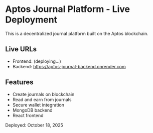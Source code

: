 # Aptos Journal Platform - Live Deployment

This is a decentralized journal platform built on the Aptos blockchain.

## Live URLs

- Frontend: (deploying...)
- Backend: https://aptos-journal-backend.onrender.com

## Features

- Create journals on blockchain
- Read and earn from journals
- Secure wallet integration
- MongoDB backend
- React frontend

Deployed: October 18, 2025
